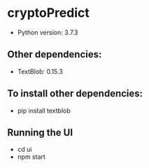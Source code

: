 # cryptoPredict
* Python version:   3.7.3

## Other dependencies: 
* TextBlob: 0.15.3

## To install other dependencies:
* pip install textblob

## Running the UI
* cd ui
* npm start
